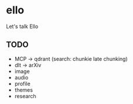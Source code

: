 # ello
Let's talk Ello

## TODO 
- MCP -> qdrant (search: chunkie late chunking)
- dlt -> arXiv
- image
- audio 
- profile
- themes
- research

